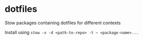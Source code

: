 # dotfiles
Stow packages containing dotfiles for different contexts

Install using `stow -v -d <path-to-repo> -t ~ <package-name>...`
